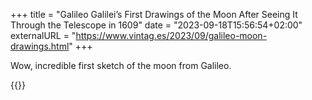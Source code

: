 +++
title = "Galileo Galilei’s First Drawings of the Moon After Seeing It Through the Telescope in 1609"
date = "2023-09-18T15:56:54+02:00"
externalURL = "https://www.vintag.es/2023/09/galileo-moon-drawings.html"
+++

Wow, incredible first sketch of the moon from Galileo.

{{<fig src="moon.jpg" alt="Sketch of the moon by Galileo" link="https://www.vintag.es/2023/09/galileo-moon-drawings.html" />}}
